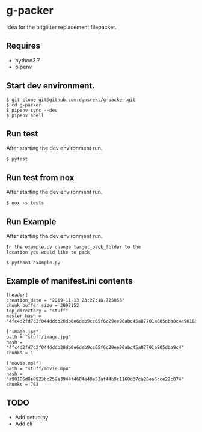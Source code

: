 # g-packer

Idea for the bitglitter replacement filepacker.

## Requires 
* python3.7
* pipenv

## Start dev environment.

```
$ git clone git@github.com:dgnsrekt/g-packer.git
$ cd g-packer
$ pipenv sync --dev
$ pipenv shell
```

## Run test
After starting the dev environment run.
```
$ pytest
```

## Run test from nox
After starting the dev environment run.
```
$ nox -s tests
```

## Run Example
After starting the dev environment run.
```
In the example.py change target_pack_folder to the 
location you would like to pack.

$ python3 example.py
```

## Example of manifest.ini contents
```
[header]
creation_date = "2019-11-13 23:27:18.725056"
chunk_buffer_size = 2097152
top_directory = "stuff"
master_hash = "4fc4d2fd7c2f044dddb20db0e6deb9cc65f6c29ee96abc45a87701a805dba8c4a90185d8e8923bc259a3944f4684e40e53af44b9c1160c37ca28ea6cce22c074"

["image.jpg"]
path = "stuff/image.jpg"
hash = "4fc4d2fd7c2f044dddb20db0e6deb9cc65f6c29ee96abc45a87701a805dba8c4"
chunks = 1

["movie.mp4"]
path = "stuff/movie.mp4"
hash = "a90185d8e8923bc259a3944f4684e40e53af44b9c1160c37ca28ea6cce22c074"
chunks = 763
```

## TODO
* Add setup.py
* Add cli
